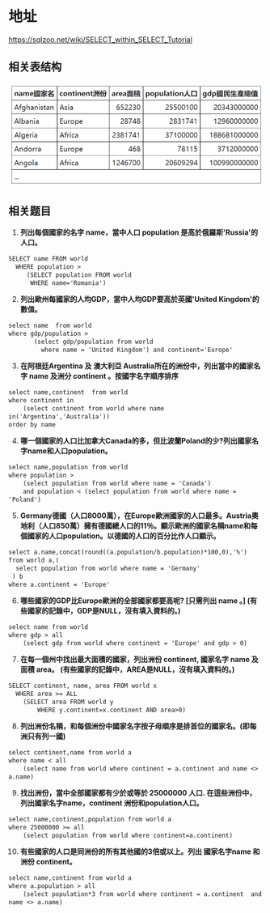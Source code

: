 

# 地址

https://sqlzoo.net/wiki/SELECT_within_SELECT_Tutorial



## 相关表结构

![](https://raw.githubusercontent.com/wryu2010/image/master/img/1627727076503.png)

## 相关题目

1. **列出每個國家的名字 name，當中人口 population 是高於俄羅斯'Russia'的人口。**
```mysql
SELECT name FROM world
  WHERE population >
     (SELECT population FROM world
      WHERE name='Romania')
```



2. **列出歐州每國家的人均GDP，當中人均GDP要高於英國'United Kingdom'的數值。**

```mysql
select name  from world
where gdp/population > 
       (select gdp/population from world 
         where name = 'United Kingdom') and continent='Europe'
```




3. **在阿根廷Argentina 及 澳大利亞 Australia所在的洲份中，列出當中的國家名字 name 及洲分 continent 。按國字名字順序排序**

```mysql
select name,continent  from world
where continent in 
    (select continent from world where name in('Argentina','Australia'))
order by name
```



4. **哪一個國家的人口比加拿大Canada的多，但比波蘭Poland的少?列出國家名字name和人口population。**

```mysql
select name,population from world
where population > 
    (select population from world where name = 'Canada') 
    and population < (select population from world where name = 'Poland')
```

5. **Germany德國（人口8000萬），在Europe歐洲國家的人口最多。Austria奧地利（人口850萬）擁有德國總人口的11％。顯示歐洲的國家名稱name和每個國家的人口population。以德國的人口的百分比作人口顯示。**

```mysql
select a.name,concat(round((a.population/b.population)*100,0),'%') 
from world a,(
  select population from world where name = 'Germany'
 ) b 
where a.continent = 'Europe'
```



6. **哪些國家的GDP比Europe歐洲的全部國家都要高呢? [只需列出 name 。] (有些國家的記錄中，GDP是NULL，沒有填入資料的。)**

```mysql
select name from world 
where gdp > all 
    (select gdp from world where continent = 'Europe' and gdp > 0)
```



7. **在每一個州中找出最大面積的國家，列出洲份 continent, 國家名字 name 及面積 area。 (有些國家的記錄中，AREA是NULL，沒有填入資料的。)** 

```mysql
SELECT continent, name, area FROM world x
  WHERE area >= ALL
    (SELECT area FROM world y
        WHERE y.continent=x.continent AND area>0)
```

8. **列出洲份名稱，和每個洲份中國家名字按子母順序是排首位的國家名。(即每洲只有列一國)**

```mysql
select continent,name from world a
where name < all 
    (select name from world where continent = a.continent and name <> a.name)
```

9. **找出洲份，當中全部國家都有少於或等於 25000000 人口. 在這些洲份中，列出國家名字name，continent 洲份和population人口。**

```mysql
select name,continent,population from world a
where 25000000 >= all 
    (select population from world where continent=a.continent) 
```



10. **有些國家的人口是同洲份的所有其他國的3倍或以上。列出 國家名字name 和 洲份 continent。**

```mysql
select name,continent from world a
where a.population > all 
    (select population*3 from world where continent = a.continent  and name <> a.name)
```

